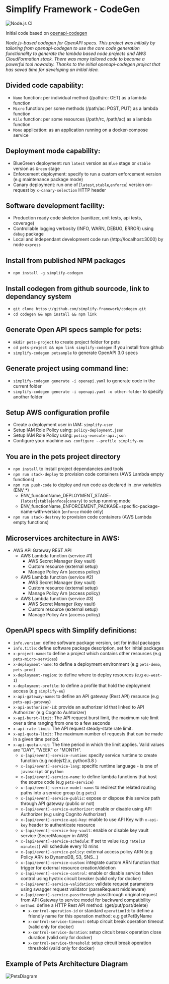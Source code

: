# Simplify Framework - CodeGen
  
![Node.js CI](https://github.com/simplify-framework/pets-project/workflows/Node.js%20CI/badge.svg)

Initial code based on [openapi-codegen](https://github.com/Mermade/openapi-codegen)

*Node.js-based codegen for OpenAPI specs. This project was initially by tailoring from openapi-codegen to use the core code generation functionality to generate the lambda based node projects and AWS CloudFormation stack. There was many tailored code to become a powerful tool nowaday. Thanks to the initial openapi-codegen project that has saved time for developing an initial idea.*

## Divided code capability:
- `Nano` function: per individual method (/path/rc: GET) as a lambda function
- `Micro` function: per some methods (/path/ac: POST, PUT) as a lambda function
- `Kilo` function: per some resources (/path/rc, /path/ac) as a lambda function
- `Mono` application: as an application running on a docker-compose service

## Deployment mode capability:
- BlueGreen deployment: run `latest` version as `Blue` stage or `stable` version as `Green` stage
- Enforcement deployment: specify to run a custom enforcement version (e.g maintenance package mode)
- Canary deployment: run one of [`latest`,`stable`,`enforce`] version on-request by `x-canary-selection` HTTP header

## Software development facility:
- Production ready code skeleton (sanitizer, unit tests, api tests, coverage)
- Controllable logging verbosity (INFO, WARN, DEBUG, ERROR) using `debug` package
- Local and independant development code run (http://localhost:3000) by node `express`

## Install from published NPM packages
- `npm install -g simplify-codegen`

## Install codegen from github sourcode, link to dependancy system
- `git clone https://github.com/simplify-framework/codegen.git`
- `cd codegen && npm install && npm link`

## Generate Open API specs sample for pets:
- `mkdir pets-project` to create project folder for pets
- `cd pets-project && npm link simplify-codegen` if you install from github
- `simplify-codegen petsample` to generate OpenAPI 3.0 specs

## Generate project using command line:
- `simplify-codegen generate -i openapi.yaml` to generate code in the current folder
- `simplify-codegen generate -i openapi.yaml -o other-folder` to specify another folder

## Setup AWS configuration profile
- Create a deployment user in IAM: `simplify-user`
- Setup IAM Role Policy using: `policy-deployment.json`
- Setup IAM Role Policy using: `policy-execute-api.json`
- Configure your machine `aws configure --profile simplify-eu`

## You are in the pets project directory
- `npm install` to install project dependancies and tools
- `npm run stack-deploy` to provision code containers (AWS Lambda empty functions)
- `npm run push-code` to deploy and run code as declared in .env variables (ENV_*)
  + ENV_functionName_DEPLOYMENT_STAGE=(`latest`|`stable`|`enfoce`|`canary`) to setup running mode
  + ENV_functionName_ENFORCEMENT_PACKAGE=specific-package-name-with-version (`enforce` mode only)
- `npm run stack-destroy` to provision code containers (AWS Lambda empty functions)

## Microservices architecture in AWS:
+ AWS API Gateway REST API
  + AWS Lambda function   (service #1)
    - AWS Secret Manager  (key vault)
    - Custom resource     (external setup)
    - Manage Policy Arn   (access policy)
  + AWS Lambda function   (service #2)
    - AWS Secret Manager  (key vault)
    - Custom resource     (external setup)
    - Manage Policy Arn   (access policy)
  + AWS Lambda function   (service #3)
    - AWS Secret Manager  (key vault)
    - Custom resource     (external setup)
    - Manage Policy Arn   (access policy)

## OpenAPI specs with Simplify definitions:
- `info.version`: define software package version, set for initial packages
- `info.title`: define software package description, set for initial packages
- `x-project-name`: to define a project which contains other resources (e.g `pets-micro-services`)
- `x-deployment-name`: to define a deployment environment (e.g `pets-demo`, `pets-prod`)
- `x-deployment-region`: to define where to deploy resources (e.g `eu-west-1`)
- `x-deployment-profile`: to define a profile that hold the deployment access (e.g `simplify-eu`)
- `x-api-gateway-name`: to define an API gateway (Rest API) resource (e.g `pets-api-gateway`)
- `x-api-authorizer-id`: provide an authorizer id that linked to API Authorizer (e.g Cognito Auhtorizer)
- `x-api-burst-limit`: The API request burst limit, the maximum rate limit over a time ranging from one to a few seconds
- `x-api-rate-limit`: The API request steady-state rate limit.
- `x-api-quota-limit`: The maximum number of requests that can be made in a given time period.
- `x-api-quota-unit`: The time period in which the limit applies. Valid values are "DAY", "WEEK" or "MONTH".
  - `x-[api/event]-service-runtime`: specify service runtime to create function (e.g nodejs12.x, python3.8 )
  - `x-[api/event]-service-lang`: specific runtime language - is one of `javascript` or `python`
  - `x-[api/event]-service-name`: to define lambda functions that host the source code (e.g `pets-service`)
  - `x-[api/event]-service-model-name`: to redirect the related routing paths into a service group (e.g `pets`)
  - `x-[api/event]-service-public`: expose or dispose this service path through API gateway (public or not)
  - `x-[api/event]-service-authorizer`: enable or disable using API Authorizer (e.g using Cognito Authorizer)
  - `x-[api/event]-service-api-key`: enable to use API Key with `x-api-key` header to authenticate resource
  - `x-[api/event]-service-key-vault`: enable or disable key vault service (SecretManager in AWS)
  - `x-[api/event]-service-schedule`: if set to value (e.g `rate(10 minutes)`) will schedule every 10 mins
  - `x-[api/event]-service-policy`: external access policy ARN (e.g Policy ARN to DynamoDB, S3, SNS...)
  - `x-[api/event]-service-custom`: integrate custom ARN function that trigger for external resource creation/deletion
  - `x-[api/event]-service-control`: enable or disable service fallen control using hystrix circuit breaker (valid only for docker)
  - `x-[api/event]-service-validation`: validate request parameters using swagger request validator (parseRequest middleware)
  - `x-[api/event]-service-passthrough`: passthrough original request from API Gateway to service model for backward compatibility
  - `method`: define a HTTP Rest API method: (get/put/post/delete)
    - `x-control-operation-id` or standard `operationId`: to define a friendly name for this operation method: e.g getPetByName
    - `x-control-service-timeout`: setup circuit break operation timeout (valid only for docker)
    - `x-control-service-duration`: setup circuit break operation close duration (valid only for docker)
    - `x-control-service-threshold`: setup circuit break operation threshold (valid only for docker)

## Example of Pets Architecture Diagram

![PetsDiagram](https://mermaid.ink/img/eyJjb2RlIjoic3RhdGVEaWFncmFtXG4gIFsqXSAtLT4gYXBpR2F0ZXdheVJlc3RhcGlOYW1lXG4gICAgYXBpR2F0ZXdheVJlc3RhcGlOYW1lIC0tPiBmdW5jdGlvbkZvckJ1eVBldHNcbiAgICBhcGlHYXRld2F5UmVzdGFwaU5hbWUgLS0-IGZ1bmN0aW9uRm9yRXRyYW5nZXJQZXRzXG4gICAgYXBpR2F0ZXdheVJlc3RhcGlOYW1lIC0tPiBmdW5jdGlvbkZvclBldHNcbiAgICBhcGlHYXRld2F5UmVzdGFwaU5hbWUgLS0-IGZ1bmN0aW9uRm9yUGVvcGxlXG5cbiAgICBmdW5jdGlvbkZvckJ1eVBldHM6ICBTaWd2NCBJQU1cbiAgICBmdW5jdGlvbkZvckV0cmFuZ2VyUGV0czogIFNpZ3Y0IElBTVxuICAgIGZ1bmN0aW9uRm9yUGV0czogIFNpZ3Y0IElBTVxuICAgIGZ1bmN0aW9uRm9yUGVvcGxlOiAgU2lndjQgSUFNXG5cbiAgICBmdW5jdGlvbkZvckJ1eVBldHMgLS0-IGdldFNob3BwaW5nUGV0czogR0VUIC9zaG9wcGluZy9wZXRzXG4gICAgZnVuY3Rpb25Gb3JFdHJhbmdlclBldHMgLS0-IGdldEV0cmFuZ2VyUGV0czogR0VUIC9ldHJhbmdlci9wZXRzXG4gICAgZXZlbnRGdW5jdGlvbkZvclBldHMgLS0-IHB1dEV2ZW50c0ZlZWRQZXRzOiBQVVQgL2V2ZW50cy9mZWVkLXBldHNcbiAgICBldmVudEZ1bmN0aW9uRm9yUGV0cyAtLT4gZXZlbnRGdW5jdGlvbkZvclBldHM6IHNjaGVkdWxlZCBieSByYXRlKDEwIGRheXMpXG4gICAgZnVuY3Rpb25Gb3JQZXRzIC0tPiBnZXRQZXRzOiBHRVQgL3BldHNcbiAgICBmdW5jdGlvbkZvclBldHMgLS0-IGNyZWF0ZVBldDogUE9TVCAvcGV0c1xuICAgIGZ1bmN0aW9uRm9yUGV0cyAtLT4gdXBkYXRlUGV0OiBQVVQgL3BldHNcbiAgICBmdW5jdGlvbkZvclBldHMgLS0-IGZlZWRQZXRCeUlkOiBHRVQgL3BldHMve2lkfS9mZWVkL3tjb3VudH1cbiAgICBmdW5jdGlvbkZvclBlb3BsZSAtLT4gbGlua1BldFRvUGVyc29uOiBQT1NUIC9wZW9wbGUvcGV0cy97aWR9XG4gICAgZnVuY3Rpb25Gb3JQZW9wbGUgLS0-IGdldFBlb3BsZTogR0VUIC9wZW9wbGVcbiAgICBmdW5jdGlvbkZvclBlb3BsZSAtLT4gcHV0UGVvcGxlOiBQVVQgL3Blb3BsZVxuICAgIGZ1bmN0aW9uRm9yUGVvcGxlIC0tPiBjcmVhdGVQZW9wbGU6IFBPU1QgL3Blb3BsZVxuICAgIFxuICAgIGdldFNob3BwaW5nUGV0cyAtLT4gc2hvcHBpbmdQZXRzXG4gICAgZ2V0RXRyYW5nZXJQZXRzIC0tPiBldHJhbmdlclBldHNcbiAgICBwdXRFdmVudHNGZWVkUGV0cyAtLT4gZXZlbnRzRmVlZFBldHNcbiAgICBnZXRQZXRzIC0tPiBwZXRzXG4gICAgY3JlYXRlUGV0IC0tPiBwZXRzXG4gICAgdXBkYXRlUGV0IC0tPiBwZXRzXG4gICAgZmVlZFBldEJ5SWQgLS0-IHBldHNGb29kc1xuICAgIGxpbmtQZXRUb1BlcnNvbiAtLT4gcGVvcGxlUGV0c1xuICAgIGdldFBlb3BsZSAtLT4gcGVvcGxlXG4gICAgcHV0UGVvcGxlIC0tPiBwZW9wbGVcbiAgICBjcmVhdGVQZW9wbGUgLS0-IHBlb3BsZVxuIiwibWVybWFpZCI6eyJ0aGVtZSI6ImRlZmF1bHQifSwidXBkYXRlRWRpdG9yIjpmYWxzZX0)


